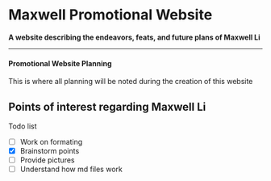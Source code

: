 # Maxwell Promotional Website
**A website describing the endeavors, feats, and future plans of Maxwell Li**

---
#### Promotional Website Planning
This is where all planning will be noted during the creation of this website

Points of interest regarding Maxwell Li
- 

Todo list
- [ ] Work on formating 
- [x] Brainstorm points
- [ ] Provide pictures 
- [ ] Understand how md files work
